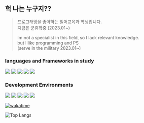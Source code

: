 ## 헉 나는 누구지??
> 프로그래밍을 좋아하는 일어교육과 학생입니다.    
> 지금은 군휴학중 (2023.01~)
>     
> Im not a specialist in this field, so I lack relevant knowledge.    
> but I like programming and PS   
> (serve in the military 2023.01~)   

### languages and Frameworks in study
![](https://img.shields.io/badge/C++-00599C?logo=cplusplus&logoColor=fff)
![](https://img.shields.io/badge/node-F7DF1E?logo=nodedotjs&logoColor=fff)
![](https://img.shields.io/badge/.NET-512BD4?logo=csharp&logoColor=fff)
![](https://img.shields.io/badge/Unity-000000?logo=unity&logoColor=fff)
![](https://img.shields.io/badge/git-3C2179?logo=git&logoColor=fff)    


### Development Environments
![](https://img.shields.io/badge/Ubuntu-E95420?logo=Ubuntu&logoColor=fff)
![](https://img.shields.io/badge/Vim-019733?logo=Vim&logoColor=fff) 
![](https://img.shields.io/badge/Windows_11-00599C?logo=windows&logoColor=fff)
![](https://img.shields.io/badge/VS-5C2D91?logo=Visual-Studio&logoColor=fff)
![](https://img.shields.io/badge/VSCode-007ACC?logo=Visual-Studio&logoColor=fff)

[![wakatime](https://wakatime.com/badge/user/59029d52-03e3-4d94-8c10-24411c6c314e.svg)](https://wakatime.com/@59029d52-03e3-4d94-8c10-24411c6c314e)    





<!--[![Top Langs](https://github-readme-stats.vercel.app/api/top-langs/?username=rosmontisu&layout=compact)](https://github.com/anuraghazra/github-readme-stats)   --> 
![Top Langs](https://github-readme-stats.vercel.app/api/top-langs/?username=rosmontisu&hide_progress=true)
